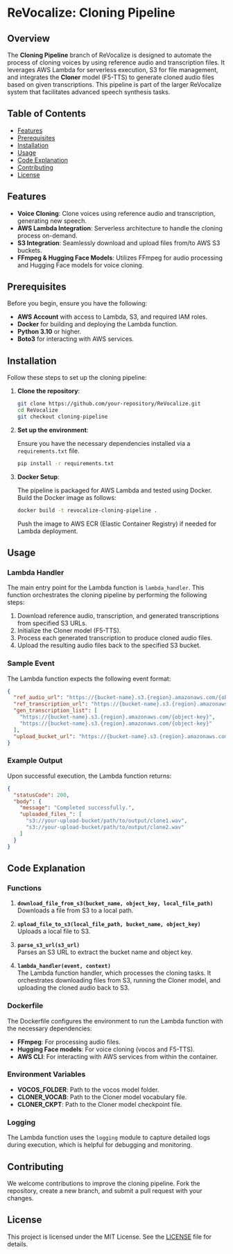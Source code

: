 # **ReVocalize: Cloning Pipeline**

## Overview

The **Cloning Pipeline** branch of ReVocalize is designed to automate the process of cloning voices by using reference audio and transcription files. It leverages AWS Lambda for serverless execution, S3 for file management, and integrates the **Cloner** model (F5-TTS) to generate cloned audio files based on given transcriptions. This pipeline is part of the larger ReVocalize system that facilitates advanced speech synthesis tasks.

## Table of Contents

- [Features](#features)
- [Prerequisites](#prerequisites)
- [Installation](#installation)
- [Usage](#usage)
- [Code Explanation](#code-explanation)
- [Contributing](#contributing)
- [License](#license)

## Features

- **Voice Cloning**: Clone voices using reference audio and transcription, generating new speech.
- **AWS Lambda Integration**: Serverless architecture to handle the cloning process on-demand.
- **S3 Integration**: Seamlessly download and upload files from/to AWS S3 buckets.
- **FFmpeg & Hugging Face Models**: Utilizes FFmpeg for audio processing and Hugging Face models for voice cloning.

## Prerequisites

Before you begin, ensure you have the following:

- **AWS Account** with access to Lambda, S3, and required IAM roles.
- **Docker** for building and deploying the Lambda function.
- **Python 3.10** or higher.
- **Boto3** for interacting with AWS services.

## Installation

Follow these steps to set up the cloning pipeline:

1. **Clone the repository**:

   ```bash
   git clone https://github.com/your-repository/ReVocalize.git
   cd ReVocalize
   git checkout cloning-pipeline
   ```

2. **Set up the environment**:

   Ensure you have the necessary dependencies installed via a `requirements.txt` file.

   ```bash
   pip install -r requirements.txt
   ```

3. **Docker Setup**:

   The pipeline is packaged for AWS Lambda and tested using Docker. Build the Docker image as follows:

   ```bash
   docker build -t revocalize-cloning-pipeline .
   ```

   Push the image to AWS ECR (Elastic Container Registry) if needed for Lambda deployment.

## Usage

### Lambda Handler

The main entry point for the Lambda function is `lambda_handler`. This function orchestrates the cloning pipeline by performing the following steps:

1. Download reference audio, transcription, and generated transcriptions from specified S3 URLs.
2. Initialize the Cloner model (F5-TTS).
3. Process each generated transcription to produce cloned audio files.
4. Upload the resulting audio files back to the specified S3 bucket.

### Sample Event

The Lambda function expects the following event format:

```json
{
  "ref_audio_url": "https://{bucket-name}.s3.{region}.amazonaws.com/{object-key}",
  "ref_transcription_url": "https://{bucket-name}.s3.{region}.amazonaws.com/{object-key}",
  "gen_transcription_list": [
    "https://{bucket-name}.s3.{region}.amazonaws.com/{object-key}",
    "https://{bucket-name}.s3.{region}.amazonaws.com/{object-key}"
  ],
  "upload_bucket_url": "https://{bucket-name}.s3.{region}.amazonaws.com/{object-key}"
}
```

### Example Output

Upon successful execution, the Lambda function returns:

```json
{
  "statusCode": 200,
  "body": {
    "message": "Completed successfully.",
    "uploaded_files_": [
      "s3://your-upload-bucket/path/to/output/clone1.wav",
      "s3://your-upload-bucket/path/to/output/clone2.wav"
    ]
  }
}
```

## Code Explanation

### Functions

1. **`download_file_from_s3(bucket_name, object_key, local_file_path)`**  
   Downloads a file from S3 to a local path.

2. **`upload_file_to_s3(local_file_path, bucket_name, object_key)`**  
   Uploads a local file to S3.

3. **`parse_s3_url(s3_url)`**  
   Parses an S3 URL to extract the bucket name and object key.

4. **`lambda_handler(event, context)`**  
   The Lambda function handler, which processes the cloning tasks. It orchestrates downloading files from S3, running the Cloner model, and uploading the cloned audio back to S3.

### Dockerfile

The Dockerfile configures the environment to run the Lambda function with the necessary dependencies:

- **FFmpeg**: For processing audio files.
- **Hugging Face models**: For voice cloning (vocos and F5-TTS).
- **AWS CLI**: For interacting with AWS services from within the container.

### Environment Variables

- **VOCOS_FOLDER**: Path to the vocos model folder.
- **CLONER_VOCAB**: Path to the Cloner model vocabulary file.
- **CLONER_CKPT**: Path to the Cloner model checkpoint file.

### Logging

The Lambda function uses the `logging` module to capture detailed logs during execution, which is helpful for debugging and monitoring.

## Contributing

We welcome contributions to improve the cloning pipeline. Fork the repository, create a new branch, and submit a pull request with your changes.

## License

This project is licensed under the MIT License. See the [LICENSE](./LICENSE) file for details.
